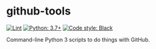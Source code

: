 # github-tools

[![Lint](https://github.com/hugovk/github-tools/actions/workflows/lint.yml/badge.svg)](https://github.com/hugovk/github-tools/actions/workflows/lint.yml)
[![Python: 3.7+](https://img.shields.io/badge/Python-3.7+-blue.svg)](https://www.python.org/downloads/)
[![Code style: Black](https://img.shields.io/badge/code%20style-Black-000000.svg)](https://github.com/psf/black)

Command-line Python 3 scripts to do things with GitHub.
